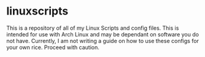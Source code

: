 # linuxscripts
This is a repository of all of my Linux Scripts and config files. This is intended for use with Arch Linux and may be dependant on software you do not have. Currently, I am not writing a guide on how to use these configs for your own rice. Proceed with caution.
